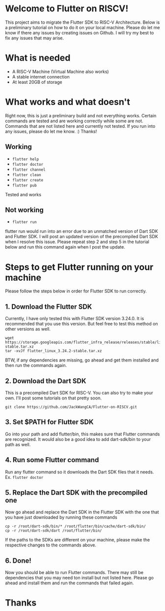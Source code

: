 # Welcome to Flutter on RISCV!

This project aims to migrate the Flutter SDK to RISC-V Architecture. Below is a preliminary tutorial on how to do it on your local machine. Please do let me know if there any issues by creating issues on Github. I will try my best to fix any issues that may arise. 

# What is needed

 - A RISC-V Machine (Virtual Machine also works)
 - A stable internet connection
 - At least 20GB of storage

# What works and what doesn't

Right now, this is just a preliminary build and not everything works. Certain commands are tested and are working correctly while some are not. Commands that are not listed here and currently not tested. If you run into any issues, please do let me know. :) Thanks!

## Working

 - `flutter help`
 - `flutter doctor`
 - `flutter channel`
 - `flutter clean`
 - `flutter create`
 - `flutter pub`

Tested and works

## Not working

 - `flutter run`

flutter run would run into an error due to an unmatched version of Dart SDK and Flutter SDK. I will post an updated version of the precompiled Dart SDK when I resolve this issue. Please repeat step 2 and step 5 in the tutorial below and run this command again when I post the update.
 


# Steps to get Flutter running on your machine

Please follow the steps below in order for Flutter SDK to run correctly.

## 1. Download the Flutter SDK

Currently, I have only tested this with Flutter SDK version 3.24.0. It is recommended that you use this version. But feel free to test this method on other versions as well.

    wget https://storage.googleapis.com/flutter_infra_release/releases/stable/linux/flutter_linux_3.24.2-stable.tar.xz
    tar -xvJf flutter_linux_3.24.2-stable.tar.xz
BTW, if any dependencies are missing, go ahead and get them installed and then run the commands again.

## 2. Download the Dart SDK

This is a precompiled Dart SDK for RISC-V. You can also try to make your own. I'll post some tutorials on that pretty soon.

    git clone https://github.com/JackWangCA/Flutter-on-RISCV.git

## 3. Set $PATH for Flutter SDK

Go into your path and add flutter/bin, this makes sure that Flutter commands are recognized. It would also be a good idea to add dart-sdk/bin to your path as well.

## 4. Run some Flutter command

Run any flutter command so it downloads the Dart SDK files that it needs. Ex. `flutter doctor`

## 5. Replace the Dart SDK with the precompiled one 
Now go ahead and replace the Dart SDK in the Flutter SDK with the one that you have just downloaded by running these commands

    cp -r /root/dart-sdk/bin/* /root/flutter/bin/cache/dart-sdk/bin/
    cp -r /root/dart-sdk/dart /root/flutter/bin/
If the paths to the SDKs are different on your machine, please make the respective changes to the commands above.

## 6. Done!
Now you should be able to run Flutter commands. There may still be dependencies that you may need ton install but not listed here. Please go ahead and install them and run the commands that failed again.


# Thanks

 
